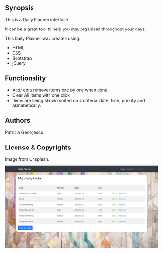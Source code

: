  
## Synopsis

This is a Daily Planner interface.

It can be a great tool to help you stay organised throughout your days.

This Daily Planner was created using:

* HTML
* CSS
* Bootstrap
* jQuery

## Functionality

* Add/ edit/ remove items one by one when done
* Clear All items with one click
* Items are being shown sorted on 4 criteria: date, time, priority and alphabetically.

## Authors

Patricia Georgescu

## License & Copyrights
Image from Unsplash.

![Alt text](assets/pics/preview.JPG "Preview")